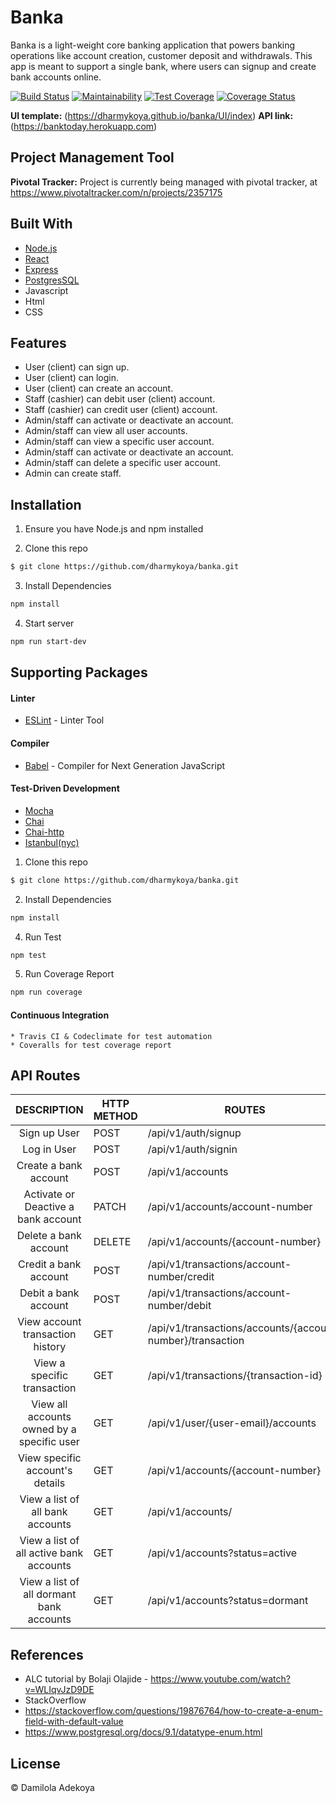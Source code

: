 # Banka
Banka is a light-weight core banking application that powers banking operations like account  creation, customer deposit and withdrawals. This app is meant to support a single bank, where  users can signup and create bank accounts online.

[![Build Status](https://travis-ci.org/dharmykoya/banka.svg?branch=develop)](https://travis-ci.org/dharmykoya/banka) [![Maintainability](https://api.codeclimate.com/v1/badges/752844bdd365e48cd9d7/maintainability)](https://codeclimate.com/github/dharmykoya/banka/maintainability) [![Test Coverage](https://api.codeclimate.com/v1/badges/752844bdd365e48cd9d7/test_coverage)](https://codeclimate.com/github/dharmykoya/banka/test_coverage) [![Coverage Status](https://coveralls.io/repos/github/dharmykoya/banka/badge.svg)](https://coveralls.io/github/dharmykoya/banka)


**UI template:** (https://dharmykoya.github.io/banka/UI/index)
**API link:** (https://banktoday.herokuapp.com)

## Project Management Tool

**Pivotal Tracker:** Project is currently being managed with pivotal tracker, at https://www.pivotaltracker.com/n/projects/2357175

## Built With
- [Node.js](https://nodejs.org/en/)
- [React](https://reactjs.org)
- [Express](https://expressjs.com)
- [PostgresSQL](https://postgresql.org)
- Javascript
- Html
- CSS

## Features
- User (client) can sign up.  
- User (client) can login.  
- User (client) can create an account.  
- Staff (cashier) can debit user (client) account.  
- Staff (cashier) can credit user (client) account.  
- Admin/staff can activate or deactivate an account. 
- Admin/staff can view all user accounts.  
- Admin/staff can view a specific user account.  
- Admin/staff can activate or deactivate an account.  
- Admin/staff can delete a specific user account.  
- Admin can create staff.

## Installation
1. Ensure you have Node.js and npm installed

2. Clone this repo
```bash
$ git clone https://github.com/dharmykoya/banka.git
```
3. Install Dependencies
```bash
npm install
```
4. Start server
```bash
npm run start-dev
```

## Supporting Packages
#### Linter
- [ESLint](https://eslint.org/) - Linter Tool

#### Compiler
- [Babel](https://eslint.org/) - Compiler for Next Generation JavaScript

#### Test-Driven Development

- [Mocha](https://mochajs.org/) 
- [Chai](http://chaijs.com/)
- [Chai-http](https://github.com/visionmedia/supertest)
- [Istanbul(nyc)](https://istanbul.js.org/)


1. Clone this repo
```bash
$ git clone https://github.com/dharmykoya/banka.git
```
2. Install Dependencies
```bash
npm install
```
4. Run Test
```bash
npm test
```
5. Run Coverage Report
```bash
npm run coverage
```

#### Continuous Integration
    * Travis CI & Codeclimate for test automation
    * Coveralls for test coverage report

## API Routes

|        DESCRIPTION        | HTTP METHOD | ROUTES                               |
| :-----------------------: | ----------- | ------------------------------------ |
|       Sign up User        | POST        | /api/v1/auth/signup                  |
|        Log in User        | POST        | /api/v1/auth/signin                  |
|   Create a bank account   | POST        | /api/v1/accounts                     |
|  Activate or Deactive a bank account  | PATCH       | /api/v1/accounts/account-number      |
|   Delete a bank account   | DELETE      | /api/v1/accounts/{account-number}    |
|   Credit a bank account   | POST        | /api/v1/transactions/account-number/credit |
|   Debit a bank account    | POST         | /api/v1/transactions/account-number/debit |
|      View account transaction history      | GET         | /api/v1/transactions/accounts/{account-number}/transaction |
|        View a specific transaction         | GET         | /api/v1/transactions/{transaction-id}                      |
| View all accounts owned by a specific user | GET         | /api/v1/user/{user-email}/accounts                         |
|      View specific account's details       | GET         | /api/v1/accounts/{account-number}                          |
|      View a list of all bank accounts      | GET         | /api/v1/accounts/                                          |
|  View a list of all active bank accounts   | GET         | /api/v1/accounts?status=active                             |
|  View a list of all dormant bank accounts  | GET         | /api/v1/accounts?status=dormant                            |
## References

- ALC tutorial by Bolaji Olajide - https://www.youtube.com/watch?v=WLIqvJzD9DE
- StackOverflow
- https://stackoverflow.com/questions/19876764/how-to-create-a-enum-field-with-default-value
- https://www.postgresql.org/docs/9.1/datatype-enum.html
## License

&copy; Damilola Adekoya